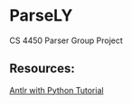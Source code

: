 # ParseLY
CS 4450 Parser Group Project

## Resources:
[Antlr with Python Tutorial](https://faun.pub/introduction-to-antlr-python-af8a3c603d23)
